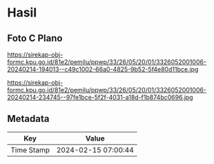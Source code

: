 # Hasil

## Foto C Plano

https://sirekap-obj-formc.kpu.go.id/81e2/pemilu/ppwp/33/26/05/20/01/3326052001006-20240214-194013--c49c1002-66a0-4825-9b52-5f4e80d11bce.jpg

https://sirekap-obj-formc.kpu.go.id/81e2/pemilu/ppwp/33/26/05/20/01/3326052001006-20240214-234745--97fe1bce-5f2f-4031-a18d-f1b874bc0696.jpg


## Metadata

| Key        | Value               |
| ---------- | ------------------- |
| Time Stamp | 2024-02-15 07:00:44 |



